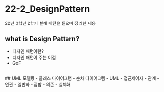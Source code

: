 # 22-2_DesignPattern
22년 3학년 2학기 설계 패턴을 들으며 정리한 내용
<br>
## what is Design Pattern?
  - 디자인 패턴이란?
  - 디자인 패턴이 주는 이점
  - GoF 
<br>
## UML 모델링
  - 클래스 다이어그램
  - 순차 다이어그램
  - UML
  - 접근제어자
  - 관계
    - 연관
    - 일반화
    - 집합
    - 의존
    - 실체화

<br>
